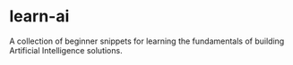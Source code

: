 # learn-ai
A collection of beginner snippets for learning the fundamentals of building Artificial Intelligence solutions.

